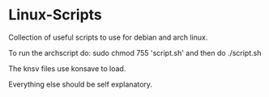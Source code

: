 # Linux-Scripts


Collection of useful scripts to use for debian and arch linux.

To run the archscript do: sudo chmod 755 'script.sh'
and then do ./script.sh

The knsv files use konsave to load.

Everything else should be self explanatory.

